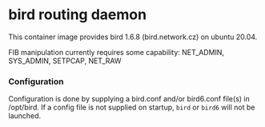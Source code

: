 # bird routing daemon

This container image provides bird 1.6.8 (bird.network.cz)
on ubuntu 20.04.

FIB manipulation currently requires some capability:
	NET_ADMIN, SYS_ADMIN, SETPCAP, NET_RAW

### Configuration

Configuration is done by supplying a bird.conf and/or bird6.conf
file(s) in /opt/bird. If a config file is not supplied
on startup, `bird` or `bird6` will not be launched.

